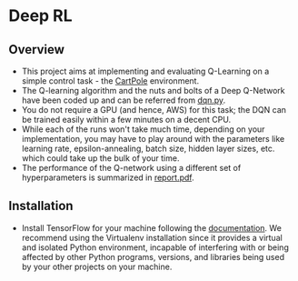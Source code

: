 # Deep RL
## Overview
- This project aims at implementing and evaluating Q-Learning on a simple control task - the [CartPole](https://github.com/openai/gym/wiki/CartPole-v0) environment.
- The Q-learning algorithm and the nuts and bolts of a Deep Q-Network have been coded up and can be referred from [dqn.py](dqn.py).
- You do not require a GPU (and hence, AWS) for this task; the DQN can be trained easily within a few minutes on a decent CPU.
- While each of the runs won't take much time, depending on your implementation, you may have to play around with the parameters like learning rate, epsilon-annealing, batch size, hidden layer sizes, etc. which could take up the bulk of your time.
- The performance of the Q-network using a different set of hyperparameters is summarized in [report.pdf](report.pdf).

## Installation
- Install TensorFlow for your machine following the [documentation](https://www.tensorflow.org/install/pip#linux). We recommend using the Virtualenv installation since it provides a virtual and isolated Python environment, incapable of interfering with or being affected by other Python programs, versions, and libraries being used by your other projects on your machine.
